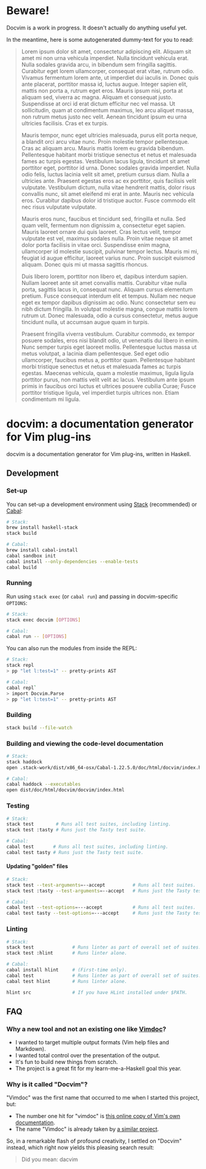 # Beware!

Docvim is a work in progress. It doesn't actually do anything useful yet.

In the meantime, here is some autogenerated dummy-text for you to read:

> Lorem ipsum dolor sit amet, consectetur adipiscing elit. Aliquam sit amet mi non urna vehicula imperdiet. Nulla tincidunt vehicula erat. Nulla sodales gravida arcu, in bibendum sem fringilla sagittis. Curabitur eget lorem ullamcorper, consequat erat vitae, rutrum odio. Vivamus fermentum lorem ante, ut imperdiet dui iaculis in. Donec quis ante placerat, porttitor massa id, luctus augue. Integer sapien elit, mattis non porta a, rutrum eget eros. Mauris ipsum nisi, porta at aliquam sed, viverra ac magna. Aliquam et consequat justo. Suspendisse at orci id erat dictum efficitur nec vel massa. Ut sollicitudin, quam at condimentum maximus, leo arcu aliquet massa, non rutrum metus justo nec velit. Aenean tincidunt ipsum eu urna ultricies facilisis. Cras et ex turpis.
>
> Mauris tempor, nunc eget ultricies malesuada, purus elit porta neque, a blandit orci arcu vitae nunc. Proin molestie tempor pellentesque. Cras ac aliquam arcu. Mauris mattis lorem eu gravida bibendum. Pellentesque habitant morbi tristique senectus et netus et malesuada fames ac turpis egestas. Vestibulum lacus ligula, tincidunt sit amet porttitor eget, porttitor id urna. Donec sodales gravida imperdiet. Nulla odio felis, luctus lacinia velit sit amet, pretium cursus diam. Nulla a ultricies ante. Praesent egestas eros ac ex porttitor, quis facilisis velit vulputate. Vestibulum dictum, nulla vitae hendrerit mattis, dolor risus convallis nunc, sit amet eleifend mi erat in ante. Mauris nec vehicula eros. Curabitur dapibus dolor id tristique auctor. Fusce commodo elit nec risus vulputate vulputate.
>
> Mauris eros nunc, faucibus et tincidunt sed, fringilla et nulla. Sed quam velit, fermentum non dignissim a, consectetur eget sapien. Mauris laoreet ornare dui quis laoreet. Cras lectus velit, tempor vulputate est vel, maximus sodales nulla. Proin vitae neque sit amet dolor porta facilisis in vitae orci. Suspendisse enim magna, ullamcorper id molestie suscipit, pulvinar tempor lectus. Mauris mi mi, feugiat id augue efficitur, laoreet varius nunc. Proin suscipit euismod aliquam. Donec quis mi ut massa sagittis rhoncus.
>
> Duis libero lorem, porttitor non libero et, dapibus interdum sapien. Nullam laoreet ante sit amet convallis mattis. Curabitur vitae nulla porta, sagittis lacus in, consequat nunc. Aliquam cursus elementum pretium. Fusce consequat interdum elit et tempus. Nullam nec neque eget ex tempor dapibus dignissim ac odio. Nunc consectetur sem eu nibh dictum fringilla. In volutpat molestie magna, congue mattis lorem rutrum ut. Donec malesuada, odio a cursus consectetur, metus augue tincidunt nulla, ut accumsan augue quam in turpis.
>
> Praesent fringilla viverra vestibulum. Curabitur commodo, ex tempor posuere sodales, eros nisi blandit odio, ut venenatis dui libero in enim. Nunc semper turpis eget laoreet mollis. Pellentesque luctus massa ut metus volutpat, a lacinia diam pellentesque. Sed eget odio ullamcorper, faucibus metus a, porttitor quam. Pellentesque habitant morbi tristique senectus et netus et malesuada fames ac turpis egestas. Maecenas vehicula, quam a molestie maximus, ligula ligula porttitor purus, non mattis velit velit ac lacus. Vestibulum ante ipsum primis in faucibus orci luctus et ultrices posuere cubilia Curae; Fusce porttitor tristique ligula, vel imperdiet turpis ultrices non. Etiam condimentum mi ligula.

# docvim: a documentation generator for Vim plug-ins

docvim is a documentation generator for Vim plug-ins, written in Haskell.

## Development

### Set-up

You can set-up a development environment using [Stack] (recommended) or [Cabal]:

```bash
# Stack:
brew install haskell-stack
stack build

# Cabal:
brew install cabal-install
cabal sandbox init
cabal install --only-dependencies --enable-tests
cabal build
```

### Running

Run using `stack exec` (or `cabal run`) and passing in docvim-specific `OPTIONS`:

```bash
# Stack:
stack exec docvim [OPTIONS]

# Cabal:
cabal run -- [OPTIONS]
```

You can also run the modules from inside the REPL:

```bash
# Stack:
stack repl
> pp "let l:test=1" -- pretty-prints AST

# Cabal:
cabal repl`
> import Docvim.Parse
> pp "let l:test=1" -- pretty-prints AST
```

### Building

```bash
stack build --file-watch
```

### Building and viewing the code-level documentation

```bash
# Stack:
stack haddock
open .stack-work/dist/x86_64-osx/Cabal-1.22.5.0/doc/html/docvim/index.html

# Cabal:
cabal haddock --executables
open dist/doc/html/docvim/docvim/index.html
```

### Testing

```bash
# Stack:
stack test        # Runs all test suites, including linting.
stack test :tasty # Runs just the Tasty test suite.

# Cabal:
cabal test       # Runs all test suites, including linting.
cabal test tasty # Runs just the Tasty test suite.
```

#### Updating "golden" files

```bash
# Stack:
stack test --test-arguments=--accept          # Runs all test suites.
stack test :tasty --test-arguments=--accept   # Runs just the Tasty test suite.

# Cabal:
cabal test --test-options=---accept           # Runs all test suites.
cabal test tasty --test-options=---accept     # Runs just the Tasty test suite.
```

### Linting

```bash
# Stack:
stack test              # Runs linter as part of overall set of suites.
stack test :hlint       # Runs linter alone.

# Cabal:
cabal install hlint     # (First-time only).
cabal test              # Runs linter as part of overall set of suites.
cabal test hlint        # Runs linter alone.

hlint src               # If you have HLint installed under $PATH.
```

## FAQ

### Why a new tool and not an existing one like [Vimdoc]?

* I wanted to target multiple output formats (Vim help files and Markdown).
* I wanted total control over the presentation of the output.
* It's fun to build new things from scratch.
* The project is a great fit for my learn-me-a-Haskell goal this year.

### Why is it called "Docvim"?

"Vimdoc" was the first name that occurred to me when I started this project, but:

* The number one hit for "vimdoc" is [this online copy of Vim's own documentation](http://vimdoc.sourceforge.net/).
* The name "Vimdoc" is already taken by [a similar project](https://github.com/google/vimdoc).

So, in a remarkable flash of profound creativity, I settled on "Docvim" instead, which right now yields this pleasing search result:

> Did you mean: dacvim

[Cabal]: https://www.haskell.org/cabal/
[Stack]: http://haskellstack.org/
[Vimdoc]: https://github.com/google/vimdoc
